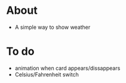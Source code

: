 # About
* A simple way to show weather
# To do
* animation when card appears/dissappears
* Celsius/Fahrenheit switch